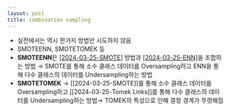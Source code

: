 ```yaml
---
layout: post
title: combination sampling
---
```


- 실전에서는 역시 한가지 방법만 시도하지 않음 
- SMOTEENN, SMOTETOMEK 등 
- **SMOTEENN**은 [[2024-03-25-SMOTE]](Over) 방법과 [[2024-03-25-ENN]](Under)을 조합하는 방법 
    → SMOTE를 통해 소수 클래스 데이터를 Oversampling하고 ENN을 통해 다수 클래스의 데이터를 Undersampling하는 방법 
- **SMOTETOMEK** → [[2024-03-25-SMOTE]]를 통해 소수 클래스 데이터를 Oversampling하고 [[2024-03-25-Tomek Links]]를 통해 다수 클래스의 데이터를 Undersampling하는 방법→ TOMEK의 특성으로 인해 결정 경계가 뚜렷해짐